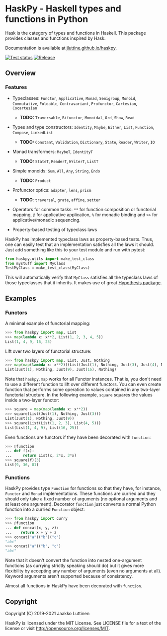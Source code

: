 # HaskPy - Haskell types and functions in Python

Hask is the category of types and functions in Haskell. This package provides
classes and functions inspired by Hask.

Documentation is available at [jluttine.github.io/haskpy](https://jluttine.github.io/haskpy/).

[![Test status](https://github.com/jluttine/haskpy/actions/workflows/test.yml/badge.svg?branch=master)](https://github.com/jluttine/haskpy/actions/workflows/test.yml)
[![Release](https://img.shields.io/pypi/v/haskpy.svg)](https://pypi.org/project/haskpy/)


## Overview

### Features

- Typeclasses: `Functor`, `Applicative`, `Monad`, `Semigroup`, `Monoid`,
  `Commutative`, `Foldable`, `Contravariant`, `Profunctor`, `Cartesian`,
  `Cocartesian`

  - **TODO:** `Traversable`, `Bifunctor`, `Monoidal`, `Ord`, `Show`, `Read`

- Types and type constructors: `Identity`, `Maybe`, `Either`, `List`,
  `Function`, `Compose`, `LinkedList`

  - **TODO:** `Constant`, `Validation`, `Dictionary`, `State`, `Reader`,
    `Writer`, `IO`

- Monad transformers: `MaybeT`, `IdentityT`

  - **TODO:** `StateT`, `ReaderT`, `WriterT`, `ListT`

- Simple monoids: `Sum`, `All`, `Any`, `String`, `Endo`

  - **TODO:** `Product`

- Profunctor optics: `adapter`, `lens`, `prism`

  - **TODO**: `traversal`, `grate`, `affine`, `setter`

- Operators for common tasks: ``**`` for function composition or functorial
  mapping, ``@`` for applicative application, ``%`` for monadic binding and
  ``>>`` for applicative/monadic sequencing.

- Property-based testing of typeclass laws

HaskPy has implemented typeclass laws as property-based tests. Thus, one can
easily test that an implementation satisfies all the laws it should. Just add
something like this to your test module and run with pytest:

```python
from haskpy.utils import make_test_class
from mystuff import MyClass
TestMyClass = make_test_class(MyClass)
```

This will automatically verify that `MyClass` satisfies all the typeclass laws
of those typeclasses that it inherits. It makes use of great [Hypothesis
package](https://hypothesis.readthedocs.io/en/latest/).


## Examples

### Functors

A minimal example of functorial mapping:

```python
>>> from haskpy import map, List
>>> map(lambda x: x**2, List(1, 2, 3, 4, 5))
List(1, 4, 9, 16, 25)
```

Lift over two layers of functorial structure:

```python
>>> from haskpy import map, List, Just, Nothing
>>> map(map(lambda x: x**2))(List(Just(1), Nothing, Just(3), Just(4), Nothing))
List(Just(1), Nothing, Just(9), Just(16), Nothing)
```

Note that `haskpy.map` works for all Functor instances. That is, you don't need
to use a different function to lift over different functors. You can even create
function that performs some operation to values contained in any two-layer
functorial structure. In the following example, `square` squares the values
inside a two-layer functor:

```python
>>> square = map(map(lambda x: x**2))
>>> square(List(Just(1), Nothing, Just(3)))
List(Just(1), Nothing, Just(9))
>>> square(List(List(1, 2, 3), List(4, 5)))
List(List(1, 4, 9), List(16, 25))
```

Even functions are functors if they have been decorated with `function`:

```python
>>> @function
... def f(x):
...     return List(x, 2*x, 3*x)
>>> square(f)(3)
List(9, 36, 81)
```

### Functions

HaskPy provides type `Function` for functions so that they have, for instance,
`Functor` and `Monad` implementations. These functions are curried and they
should only take a fixed number of arguments (no optional arguments and at least
one argument). Decorator `function` just converts a normal Python function into
a curried `Function` object:

```python
>>> from haskpy import curry
>>> @function
... def concat(x, y, z):
...    return x + y + z
>>> concat("a")("b")("c")
"abc"
>>> concat("a")("b", "c")
"abc"
```

Note that it doesn't convert the function into nested one-argument functions (as
currying strictly speaking should do) but it gives more flexibility by accepting
any number of arguments (even no arguments at all). Keyword arguments aren't
supported because of consistency.

Almost all functions in HaskPy have been decorated with `function`.


## Copyright

Copyright (C) 2019-2021 Jaakko Luttinen

HaskPy is licensed under the MIT License. See LICENSE file for a text of the
license or visit http://opensource.org/licenses/MIT.

